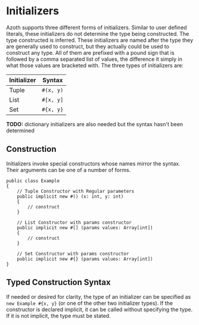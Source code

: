 # Initializers

Azoth supports three different forms of initializers. Similar to user defined literals, these initializers do not determine the type being constructed. The type constructed is inferred. These initializers are named after the type they are generally used to construct, but they actually could be used to construct any type. All of them are prefixed with a pound sign that is followed by a comma separated list of values, the difference it simply in what those values are bracketed with. The three types of initializers are:

| Initializer | Syntax    |
| ----------- | --------- |
| Tuple       | `#(x, y)` |
| List        | `#[x, y]` |
| Set         | `#{x, y}` |

**TODO:** dictionary initializers are also needed but the syntax hasn't been determined

## Construction

Initializers invoke special constructors whose names mirror the syntax. Their arguments can be one of a number of forms.

```azoth
public class Example
{
    // Tuple Constructor with Regular parameters
    public implicit new #() (x: int, y: int)
    {
        // construct
    }

    // List Constructor with params constructor
    public implicit new #[] (params values: Array[int])
    {
        // construct
    }

    // Set Constructor with params constructor
    public implicit new #{} (params values: Array[int])
}
```

## Typed Construction Syntax

If needed or desired for clarity, the type of an initializer can be specified as `new Example #{x, y}` (or one of the other two initializer types). If the constructor is declared implicit, it can be called without specifying the type. If it is not implicit, the type must be stated.
